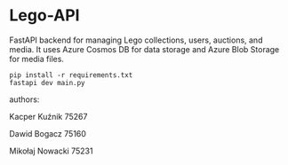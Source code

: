 # Lego-API

FastAPI backend for managing Lego collections, users, auctions, and media. It uses Azure Cosmos DB for data storage and Azure Blob Storage for media files.

```
pip install -r requirements.txt
fastapi dev main.py

```

authors:

Kacper Kuźnik 75267

Dawid Bogacz 75160

Mikołaj Nowacki 75231
